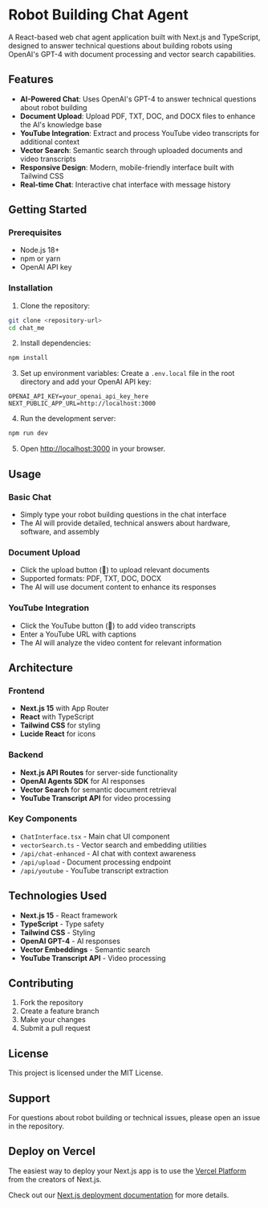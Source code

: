 # Robot Building Chat Agent

A React-based web chat agent application built with Next.js and TypeScript, designed to answer technical questions about building robots using OpenAI's GPT-4 with document processing and vector search capabilities.

## Features

- **AI-Powered Chat**: Uses OpenAI's GPT-4 to answer technical questions about robot building
- **Document Upload**: Upload PDF, TXT, DOC, and DOCX files to enhance the AI's knowledge base
- **YouTube Integration**: Extract and process YouTube video transcripts for additional context
- **Vector Search**: Semantic search through uploaded documents and video transcripts
- **Responsive Design**: Modern, mobile-friendly interface built with Tailwind CSS
- **Real-time Chat**: Interactive chat interface with message history

## Getting Started

### Prerequisites

- Node.js 18+ 
- npm or yarn
- OpenAI API key

### Installation

1. Clone the repository:
```bash
git clone <repository-url>
cd chat_me
```

2. Install dependencies:
```bash
npm install
```

3. Set up environment variables:
Create a `.env.local` file in the root directory and add your OpenAI API key:
```env
OPENAI_API_KEY=your_openai_api_key_here
NEXT_PUBLIC_APP_URL=http://localhost:3000
```

4. Run the development server:
```bash
npm run dev
```

5. Open [http://localhost:3000](http://localhost:3000) in your browser.

## Usage

### Basic Chat
- Simply type your robot building questions in the chat interface
- The AI will provide detailed, technical answers about hardware, software, and assembly

### Document Upload
- Click the upload button (📎) to upload relevant documents
- Supported formats: PDF, TXT, DOC, DOCX
- The AI will use document content to enhance its responses

### YouTube Integration
- Click the YouTube button (🎥) to add video transcripts
- Enter a YouTube URL with captions
- The AI will analyze the video content for relevant information

## Architecture

### Frontend
- **Next.js 15** with App Router
- **React** with TypeScript
- **Tailwind CSS** for styling
- **Lucide React** for icons

### Backend
- **Next.js API Routes** for server-side functionality
- **OpenAI Agents SDK** for AI responses
- **Vector Search** for semantic document retrieval
- **YouTube Transcript API** for video processing

### Key Components
- `ChatInterface.tsx` - Main chat UI component
- `vectorSearch.ts` - Vector search and embedding utilities
- `/api/chat-enhanced` - AI chat with context awareness
- `/api/upload` - Document processing endpoint
- `/api/youtube` - YouTube transcript extraction

## Technologies Used

- **Next.js 15** - React framework
- **TypeScript** - Type safety
- **Tailwind CSS** - Styling
- **OpenAI GPT-4** - AI responses
- **Vector Embeddings** - Semantic search
- **YouTube Transcript API** - Video processing

## Contributing

1. Fork the repository
2. Create a feature branch
3. Make your changes
4. Submit a pull request

## License

This project is licensed under the MIT License.

## Support

For questions about robot building or technical issues, please open an issue in the repository.

## Deploy on Vercel

The easiest way to deploy your Next.js app is to use the [Vercel Platform](https://vercel.com/new?utm_medium=default-template&filter=next.js&utm_source=create-next-app&utm_campaign=create-next-app-readme) from the creators of Next.js.

Check out our [Next.js deployment documentation](https://nextjs.org/docs/app/building-your-application/deploying) for more details.
